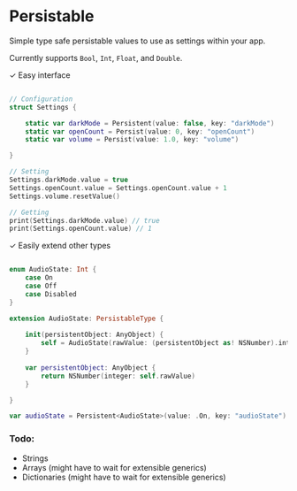 # Persistable

Simple type safe persistable values to use as settings within your app.

Currently supports `Bool`, `Int`, `Float`, and `Double`.

✓ Easy interface

```swift

// Configuration
struct Settings {

    static var darkMode = Persistent(value: false, key: "darkMode")
    static var openCount = Persist(value: 0, key: "openCount")
    static var volume = Persist(value: 1.0, key: "volume")

}

// Setting
Settings.darkMode.value = true
Settings.openCount.value = Settings.openCount.value + 1
Settings.volume.resetValue()

// Getting
print(Settings.darkMode.value) // true
print(Settings.openCount.value) // 1

```

✓ Easily extend other types

```swift

enum AudioState: Int {
    case On
    case Off
    case Disabled
}

extension AudioState: PersistableType {
    
    init(persistentObject: AnyObject) {
        self = AudioState(rawValue: (persistentObject as! NSNumber).integerValue)!
    }
    
    var persistentObject: AnyObject {
        return NSNumber(integer: self.rawValue)
    }

}

var audioState = Persistent<AudioState>(value: .On, key: "audioState")

```

### Todo:

- Strings
- Arrays (might have to wait for extensible generics)
- Dictionaries (might have to wait for extensible generics)
